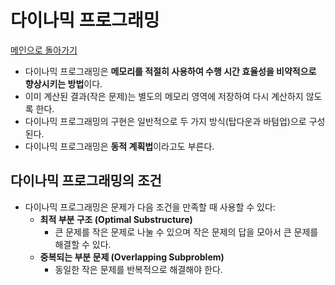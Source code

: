 # 다이나믹 프로그래밍

[메인으로 돌아가기](../../README.md)

- 다이나믹 프로그래밍은  **메모리를 적절히 사용하여 수행 시간 효율성을 비약적으로 향상시키는 방법**이다.
- 이미 계산된 결과(작은 문제)는 별도의 메모리 영역에 저장하여 다시 계산하지 않도록 한다.
- 다이나믹 프로그래밍의 구현은 일반적으로 두 가지 방식(탑다운과 바텀업)으로 구성된다.
- 다이나믹 프로그래밍은 **동적 계획법**이라고도 부른다.

## 다이나믹 프로그래밍의 조건

- 다이나믹 프로그래밍은 문제가 다음 조건을 만족할 때 사용할 수 있다:
  - **최적 부분 구조 (Optimal Substructure)**
    - 큰 문제를 작은 문제로 나눌 수 있으며 작은 문제의 답을 모아서 큰 문제를 해결할 수 있다.
  - **중복되는 부분 문제 (Overlapping Subproblem)**
    - 동일한 작은 문제를 반복적으로 해결해야 한다.
